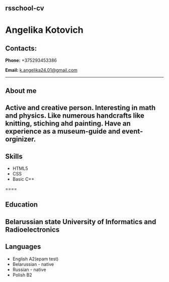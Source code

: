 ## rsschool-cv
# Angelika Kotovich
## Contacts:


**Phone:** +375293453386

**Email:** k.angelika24.01@gmail.com

----
## About me

Active and creative person. Interesting in math and physics. Like numerous handcrafts like knitting, stiching ahd painting. Have an experience as a museum-guide and event-orginizer.
----
## Skills


* HTML5
* CSS
* Basic C++ 

====

## Education 
Belarussian state University of Informatics and Radioelectronics
----
## Languages

* English A2(epam test)
* Belarussian - native
* Russian - native
* Polish B2






